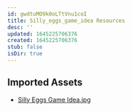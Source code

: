```yaml
---
id: gwdtuMO9k0oLTtVnu1coI
title: Silly_eggs_game_idea Resources
desc: ''
updated: 1645225706376
created: 1645225706376
stub: false
isDir: true
---
```

## Imported Assets
- [Silly Eggs Game Idea.jpg](/assets/silly-eggs-game-idea.jpg)
